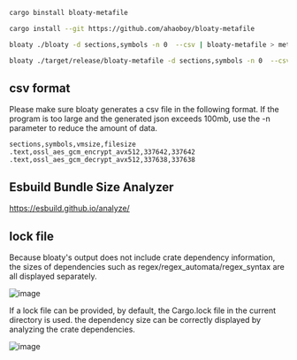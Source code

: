 ```bash
cargo binstall bloaty-metafile

cargo install --git https://github.com/ahaoboy/bloaty-metafile

bloaty ./bloaty -d sections,symbols -n 0  --csv | bloaty-metafile > meta.json

bloaty ./target/release/bloaty-metafile -d sections,symbols -n 0  --csv | bloaty-metafile --name=bloaty-metafile --lock=Cargo.lock  > meta.json
```

## csv format

Please make sure bloaty generates a csv file in the following format. If the
program is too large and the generated json exceeds 100mb, use the -n parameter
to reduce the amount of data.

```
sections,symbols,vmsize,filesize
.text,ossl_aes_gcm_encrypt_avx512,337642,337642
.text,ossl_aes_gcm_decrypt_avx512,337638,337638
```

## Esbuild Bundle Size Analyzer

https://esbuild.github.io/analyze/

## lock file

Because bloaty's output does not include crate dependency information, the sizes
of dependencies such as regex/regex_automata/regex_syntax are all displayed
separately.

![image](https://github.com/user-attachments/assets/802e39bd-8f2e-4929-b37d-bff4fcb641f2)

If a lock file can be provided, by default, the Cargo.lock file in the current
directory is used. the dependency size can be correctly displayed by analyzing
the crate dependencies.

![image](https://github.com/user-attachments/assets/96a403fb-c004-40c5-9f72-af44e2ea7213)
